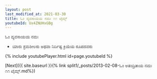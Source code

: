 ```yaml
---
layout: post
last_modified_at: 2021-03-30
title: ಓಂ ವ್ಯವಸಾಯಯ ನಮಃ ೧೧ ಟೈಮ್ಸ್
youtubeId: Ux4ZNUHxGBg
---
```

 
 
 ಓಂ ವ್ಯವಸಾಯಯ ನಮಃ  
 
 -  ಯಾರು ಶ್ರಮಶೀಲರು ಅಥವಾ ನಿರ್ದಿಷ್ಟ ಕ್ರಿಯೆಯ ರೂಪದವರು 
 
  
 
  
 
 
 
 
 
 


{% include youtubePlayer.html id=page.youtubeId %}
 
[Next]({{ site.baseurl }}{% link  split1/_posts/2013-02-08-ಓಂ ಅತಂದ್ರಿತಾಯ ನಮಃ ೧೧ ಟೈಮ್ಸ್.md%})
 
